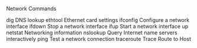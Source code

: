 Network Commands

dig DNS lookup
ethtool Ethernet card settings
ifconfig Configure a network interface
ifdown Stop a network interface
ifup Start a network interface up
netstat Networking information
nslookup Query Internet name servers interactively
ping Test a network connection
traceroute Trace Route to Host
